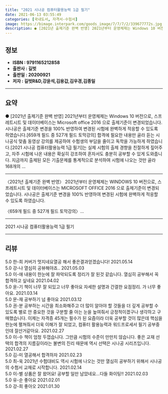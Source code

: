 ```yaml
---
title: "2021 시나공 컴퓨터활용능력 1급 필기"
date: 2021-06-13 03:55:49
categories: [국내도서, 자격서-수험서]
image: https://bimage.interpark.com/goods_image/7/7/7/2/339677772s.jpg
description: ● [2021년 출제기준 완벽 반영] 2021년부터 운영체제는 Windows 10 버전으로, 스프레트시트 및 데이터베이스는 Microsoft office 2016 으로 출제기준이 변경되었습니다. 시나공은 출제기준 변경을 100% 반영하여 변경된 시험에 완벽하게 적응할 수 있도록 하였습
---
```


## **정보**

- **ISBN : 9791165212858**
- **출판사 : 길벗**
- **출판일 : 20200921**
- **저자 : 길벗R&D,강윤석,김용갑,김우경,김종일**

------



## **요약**

●  [2021년 출제기준 완벽 반영] 2021년부터 운영체제는 Windows 10 버전으로, 스프레트시트 및 데이터베이스는 Microsoft office 2016 으로 출제기준이 변경되었습니다. 시나공은 출제기준 변경을 100% 반영하여 변경된 시험에 완벽하게 적응할 수 있도록 하였습니다.[659개 필드 중 527개 필드 토막강의] 합격에 필요한 내용만 골라 듣는 시나공식 맞춤 동영상 강의를 제공하여 수험생의 부담을 줄이고 독학을 가능하게 하였습니다.[2021 시나공 컴퓨터활용능력 1급 필기]는 실제 시험의 출제 경향을 친절하게 짚어주고, 자주 시험에 나온 내용은 확실히 강조하여 혼자서도 충분히 공부할 수 있게 도와줍니다. 지금까지 출제된 모든 기출문제를 통계적으로 분석하여 시험에 나오는 것만 골라 168개의 ...

------

〈2021년 출제기준 완벽 반영〉 2021년부터 운영체제는 WINDOWS 10 버전으로, 스프레트시트 및 데이터베이스는 MICROSOFT OFFICE 2016 으로 출제기준이 변경되었습니다. 시나공은 출제기준 변경을 100% 반영하여 변경된 시험에 완벽하게 적응할 수 있도록 하였습니다.

〈659개 필드 중 527개 필드 토막강의〉... 

------


2021 시나공 컴퓨터활용능력 1급 필기 

------


## **리뷰** 

5.0 한-희 커버가 멋지네요열공 해서 좋은결과얻겠습니다! 2021.05.14 <br/>5.0 강-나 열심히 공뷰해야죠.. 2021.05.03 <br/>5.0 이-애 내용이 한눈에 잘 파악되도록 정리가 잘 된것 같습니다. 열심히 공부해서 꼭 합격하고 싶네요 2021.04.02 <br/>5.0 윤-기 책이 너무 잘 되있고 너무 좋아요 자세한 설명과 간결한 요점정리. 가 너무 좋아요. 2021.03.14 <br/>5.0 문-재 공부하기 넘 좋아요 2021.03.12 <br/>5.0 권-분 공부하는 시간을 최소화해주고 더 많이 알아야 할 것들을 더 깊게 공부할 수 있도록 별로 안 중요한 것을 구분할 줄 아는 눈을 높여줘서 긍정적이겠구나 생각하고 구매했습니다. 이제는 자격증 45개는 필수가 된 요즘이라 더욱 공부할 것이 많은데 핵심을 한눈에 펼쳐줘서 더욱 이해가 잘 되었고, 컴퓨터 활용능력과 워드프로세서 필기 공부중인데 잘산거같아요. 2021.02.27 <br/>5.0 이-수 책이 엄청 두껍습니다. 그만큼 시험의 수준이 만만치 않습니다. 좋은 교재 선택의 합격의 지름길이라는 불변의 진리 때문에 역시 선택은 시나공 시리즈입니다. 2021.02.27 <br/>5.0 김-미 열공해서 합격하자 2021.02.23 <br/>5.0 최-욱 2021년 수험대비도 역시 시험에 나오는 것만 열심히 공부하기 위해서 시나공의 수험서 교재로 시작합니다. 2021.02.14 <br/>5.0 이-별 상품은 잘 왔어요! 공부할 일만 남았네요...다들 화이팅!! 2021.02.03 <br/>5.0 유-순 좋아요 2021.02.01 <br/>5.0 강-희 좋아오 2021.01.30 <br/>